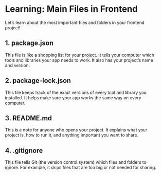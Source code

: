 # Learning: Main Files in Frontend

Let’s learn about the most important files and folders in your frontend project!

## 1. package.json
This file is like a shopping list for your project. It tells your computer which tools and libraries your app needs to work. It also has your project’s name and version.

## 2. package-lock.json
This file keeps track of the exact versions of every tool and library you installed. It helps make sure your app works the same way on every computer.

## 3. README.md
This is a note for anyone who opens your project. It explains what your project is, how to run it, and anything important you want to share.

## 4. .gitignore
This file tells Git (the version control system) which files and folders to ignore. For example, it skips files that are too big or not needed for sharing.
